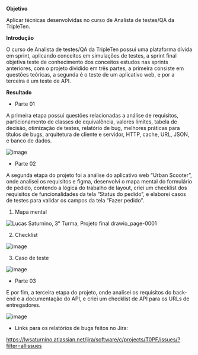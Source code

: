 **Objetivo**

Aplicar técnicas desenvolvidas no curso de Analista de testes/QA da TripleTen.

**Introdução**

O curso de Analista de testes/QA da TripleTen possui uma plataforma dívida em sprint, aplicando conceitos em simulações de testes, a sprint final objetiva teste de conhecimento dos conceitos estudos nas sprints anteriores, com o projeto dividido em três partes, a primeira consiste em questões teóricas, a segunda é o teste de um aplicativo web, e por a terceira é um teste de API.

**Resultado**

- Parte 01

A primeira etapa possui questões relacionadas a análise de requisitos, particionamento de classes de equivalência, valores limites, tabela de decisão, otimização de testes, relatório de bug, melhores práticas para títulos de bugs, arquitetura de cliente e servidor, HTTP, cache, URL, JSON, e banco de dados.

![image](https://github.com/LucasSaturnino/-Tripleten-Sprint-Final/assets/149327395/87305bc0-7200-4f6f-8daa-fab1d3f0d574)

- Parte 02

A segunda etapa do projeto foi a análise do aplicativo web “Urban Scooter”, onde analisei os requisitos e figma, desenvolvi o mapa mental do formulário de pedido, contendo a lógica do trabalho de layout, criei um checklist dos requisitos de funcionalidades da tela “Status do pedido”, e elaborei casos de testes para validar os campos da tela “Fazer pedido”.

1. Mapa mental

![Lucas Saturnino, 3° Turma, Projeto final drawio_page-0001](https://github.com/LucasSaturnino/-Tripleten-Sprint-Final/assets/149327395/df7b862f-ee5d-462c-86fb-4a3d2e4edaef)


2. Checklist

![image](https://github.com/LucasSaturnino/-Tripleten-Sprint-Final/assets/149327395/1b486efb-5f5b-4304-a8a7-f914e1285d3f)

3. Caso de teste

![image](https://github.com/LucasSaturnino/-Tripleten-Sprint-Final/assets/149327395/1dc2befd-4b9e-4e2d-ba52-da1210012dc1)

- Parte 03

E por fim, a terceira etapa do projeto, onde analisei os requisitos do back-end e a documentação do API, e criei um checklist de API para os URLs de entregadores. 

![image](https://github.com/LucasSaturnino/-Tripleten-Sprint-Final/assets/149327395/a6b3385b-21a4-4d1f-a60a-7287bf180c83)

- Links para os relatórios de bugs feitos no Jira:
   
https://lwsaturnino.atlassian.net/jira/software/c/projects/T0PF/issues/?filter=allissues 

 
